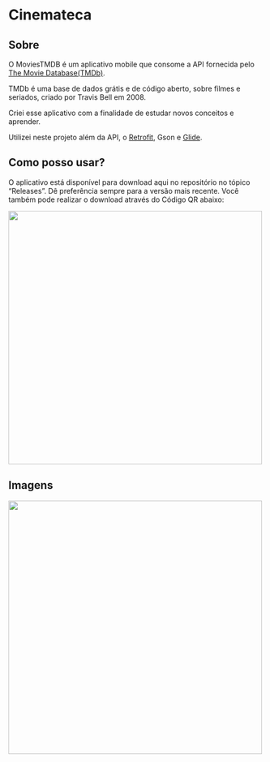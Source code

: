 # Cinemateca

## Sobre
O MoviesTMDB  é um aplicativo mobile que consome a API fornecida pelo [The Movie Database(TMDb)](https://www.themoviedb.org/?language=pt-BR). 

TMDb é uma base de dados grátis e de código aberto, sobre filmes e seriados, criado por Travis Bell em 2008.

Criei esse aplicativo com a finalidade de estudar novos conceitos e aprender.

Utilizei neste projeto além da API, o [Retrofit](https://square.github.io/retrofit/), Gson e [Glide](https://github.com/bumptech/glide).

## Como posso usar?
O aplicativo está disponível para download aqui no repositório no tópico “Releases”. 
Dê preferência sempre para a versão mais recente.
Você também pode realizar o download através do Código QR abaixo:
<div align="left">
<img src="------" width = "500px"/>
</div>

## Imagens
<div align="left">
<img src="https://github.com/Arthur-SantAnna/Cinemateca/assets/90232353/971d3767-0e08-48f7-a9f1-3f7838c84cff" width = "500px"/>
</div>

